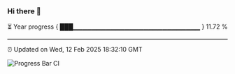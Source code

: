 ### Hi there 👋

⏳ Year progress { ███▁▁▁▁▁▁▁▁▁▁▁▁▁▁▁▁▁▁▁▁▁▁▁▁▁▁▁ } 11.72 %

---

⏰ Updated on Wed, 12 Feb 2025 18:32:10 GMT

![Progress Bar CI](https://github.com/DhruviPatel157/GitHub-Actions-Demo/workflows/Progress%20Bar%20CI/badge.svg)

